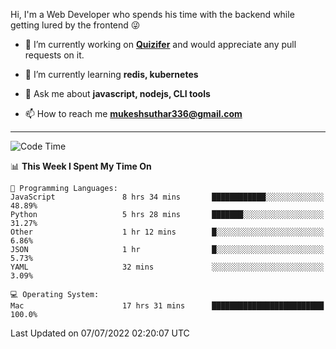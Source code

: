 Hi, I'm a Web Developer who spends his time with the backend while getting lured by the frontend 😜

- 🔭 I’m currently working on **[Quizifer](https://github.com/SutharMukesh/Quizifer/)** and would appreciate any pull requests on it.

- 🌱 I’m currently learning **redis, kubernetes**

- 💬 Ask me about **javascript, nodejs, CLI tools**

- 📫 How to reach me **mukeshsuthar336@gmail.com**

---
<!--START_SECTION:waka-->
![Code Time](http://img.shields.io/badge/Code%20Time-0%20secs-blue)

📊 **This Week I Spent My Time On** 

```text
💬 Programming Languages: 
JavaScript               8 hrs 34 mins       ████████████░░░░░░░░░░░░░   48.89% 
Python                   5 hrs 28 mins       ███████░░░░░░░░░░░░░░░░░░   31.27% 
Other                    1 hr 12 mins        █░░░░░░░░░░░░░░░░░░░░░░░░   6.86% 
JSON                     1 hr                █░░░░░░░░░░░░░░░░░░░░░░░░   5.73% 
YAML                     32 mins             ░░░░░░░░░░░░░░░░░░░░░░░░░   3.09%

💻 Operating System: 
Mac                      17 hrs 31 mins      █████████████████████████   100.0%

```


 Last Updated on 07/07/2022 02:20:07 UTC
<!--END_SECTION:waka-->
